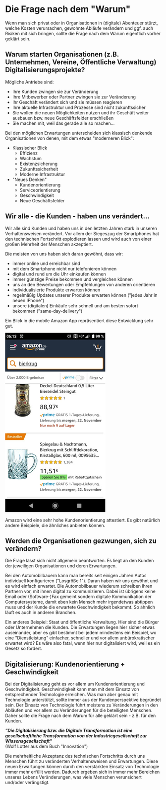 # Die Frage nach dem "Warum"

Wenn man sich privat oder in Organisationen in (digitale) Abenteuer stürzt, welche Kosten verursachen, gewohnte Abläufe verändern und ggf. auch Risiken mit sich bringen, sollte die Frage nach dem Warum eigentlich vorher geklärt sein.



## Warum starten Organisationen (z.B. Unternehmen, Vereine, Öffentliche Verwaltung) Digitalisierungsprojekte? 

Mögliche Antriebe sind:
- Ihre Kunden zwingen sie zur Veränderung	
- Ihre Mitbewerber oder Partner zwingen sie zur Veränderung		
- Ihr Geschäft verändert sich und sie müssen reagieren		
- Ihre aktuelle Infrastruktur und Prozesse sind nicht zukunftssicher 
- Sie wollen die neuen Möglichkeiten nutzen und ihr Geschäft weiter ausbauen bzw. neue Geschäftsfelder erschließen
- Sie machen mit, weil das gerade alle so machen…

Bei den möglichen Erwartungen unterscheiden sich klassisch denkende Organisationen von denen, mit dem etwas "moderneren Blick":
- Klassischer Blick
    - Effizienz
    - Wachstum
    - Existenzsicherung
    - Zukunftssicherheit
    - Moderne Infrastruktur
- "Neues Denken"
    - Kundenorientierung
    - Serviceorientierung
    - Geschwindigkeit
    - Neue Geschäftsfelder



## Wir alle - die Kunden - haben uns verändert... 

Wir alle sind Kunden und haben uns in den letzten Jahren stark in unseren Verhaltensweisen verändert. Vor allem der Siegeszug der Smartphones hat den technischen Fortschritt explodieren lassen und wird auch von einer großen Mehrheit der Menschen akzeptiert. 

Die meisten von uns haben sich daran gewöhnt, dass wir:
- immer online und erreichbar sind
- mit dem Smartphone nicht nur telefonieren können
- digital und rund um die Uhr einkaufen können
- immer günstige Preise bekommen und vergleichen können
- uns an den Bewertungen oder Empfehlungen von anderen orientieren
- individualisierte Produkte erwarten können
- regelmäßig Updates unserer Produkte erwarten können ("jedes Jahr in neuen IPhone")
- unsere (digitalen) Einkäufe sehr schnell und am besten sofort bekommen ("same-day-delivery")

Ein Blick in die mobile Amazon App repräsentiert diese Entwicklung sehr gut.  

![Mobile Amazon App](1_amazon_app.jpg)   

Amazon wird eine sehr hohe Kundenorientierung attestiert. Es gibt natürlich andere Beispiele, die ähnliches anbieten können. 



## Werden die Organisationen gezwungen, sich zu verändern?

Die Frage lässt sich nicht allgemein beantworten. Es liegt an den Kunden der jeweiligen Organisationen und deren Erwartungen. 

Bei den Automobilbauern kann man bereits seit einigen Jahren Autos individuell konfigurieren ("Losgröße 1"). Daran haben wir uns gewöhnt und es wird einfach erwartet. 
Die Automobilbauer wiederum schreiben ihren Partnern vor, mit ihnen digital zu kommunizieren. Dabei ist übrigens keine Email oder (Software-)Fax gemeint sondern digitale Kommunikation der Computersysteme, damit eben kein Mensch mehr irgendetwas abtippen muss und der Kunde die erwartete Geschwindigkeit bekommt. So ähnlich läuft es auch in anderen Branchen.

Ein anderes Beispiel: Staat und öffentliche Verwaltung. Hier sind die Bürger oder Unternehmen die Kunden. Die Erwartungen liegen hier sicher etwas auseinander, aber es gibt bestimmt bei jedem mindestens ein Beispiel, wo eine "Dienstleistung" einfacher, schneller und vor allem unbürokratischer erwartet wird? Es wäre also fatal, wenn hier nur digitalisiert wird, weil es ein Gesetz so fordert. 

## Digitalisierung: Kundenorientierung + Geschwindigkeit

Bei der Digitalisierung geht es vor allem um Kundenorientierung und Geschwindigkeit. Geschwindigkeit kann man mit dem Einsatz von entsprechender Technologie erreichen. 
Was man aber genau mit Technologie unterstützt, sollte immer aus der Kundenperspektive begründet sein. Der Einsatz von Technologie führt meistens zu Veränderungen in den Abläufen und vor allem zu Veränderungen für die beteiligten Menschen. Daher sollte die Frage nach dem Warum für alle geklärt sein - z.B. für den Kunden.

***"Die Digitalisierung bzw. die Digitale Transformation ist eine gesellschaftliche Transformation von der Industriegesellschaft zur Wissensgesellschaft"***  
(Wolf Lotter aus dem Buch "Innovation")

Die mehrheitliche Akzeptanz des technischen Fortschritts durch uns Menschen führt zu veränderten Verhaltensweisen und Erwartungen. Diese neuen Erwartungen können durch den verstärkten Einsatz von Technologie immer mehr erfüllt werden. Dadurch ergeben sich in immer mehr Bereichen unseres Lebens Veränderungen, was viele Menschen verunsichert und/oder verängstigt.  